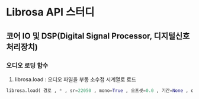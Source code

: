 # Librosa API 스터디

## 코어 IO 및 DSP(Digital Signal Processor, 디지털신호처리장치)

### 오디오 로딩 함수
1. librosa.load : 오디오 파일을 부동 소수점 시계열로 로드
```python
librosa.load( 경로 , * , sr=22050 , mono=True , 오프셋=0.0 , 기간=None , dtype=<class 'numpy.float32'> , res_type='soxr_hq' )
```
